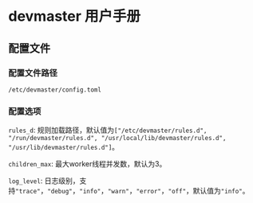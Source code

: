 # devmaster 用户手册

## 配置文件

### 配置文件路径

`/etc/devmaster/config.toml`

### 配置选项

`rules_d`: 规则加载路径，默认值为`["/etc/devmaster/rules.d", "/run/devmaster/rules.d", "/usr/local/lib/devmaster/rules.d", "/usr/lib/devmaster/rules.d"]`。

`children_max`: 最大worker线程并发数，默认为3。

`log_level`: 日志级别，支持`"trace"`，`"debug"`，`"info"`，`"warn"`，`"error"`，`"off"`，默认值为`"info"`。
